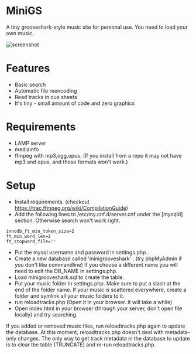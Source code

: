 # MiniGS
A tiny grooveshark-style music site for personal use. You need to load your own music.

![screenshot](http://i.imgur.com/Eny6fI1.png)

# Features
- Basic search
- Automatic file reencoding
- Read tracks in cue sheets
- It's tiny - small amount of code and zero graphics

# Requirements
- LAMP server
- mediainfo
- ffmpeg with mp3,ogg,opus. (If you install from a repo it may not have mp3 and opus, and those formats won't work.)

# Setup
- Install requirements. (checkout https://trac.ffmpeg.org/wiki/CompilationGuide)
- Add the following lines to /etc/my.cnf.d/server.cnf under the [mysqld] section. Otherwise search won't work right.
```
innodb_ft_min_token_size=2
ft_min_word_len=2
ft_stopword_file=''
```
- Put the mysql username and password in settings.php .
- Create a new database called 'minigrooveshark' . (try phpMyAdmin if you don't like commandline) If you choose a different name you will need to edit the DB_NAME in settings.php.
- Load minigrooveshark.sql to create the table.
- Put your music folder in settings.php. Make sure to put a slash at the end of the folder name. If your music is scattered everywhere, create a folder and symlink all your music folders to it.
- run reloadtracks.php (Open it in your browser. It will take a while)
- Open index.html in your browser (through your server, don't open file locally) and try searching.

If you added or removed music files, run reloadtracks.php again to update the database. At this moment, reloadtracks.php doesn't deal with metadata-only changes. The only way to get track metadata in the database to update is to clear the table (TRUNCATE) and re-run reloadtracks.php.
